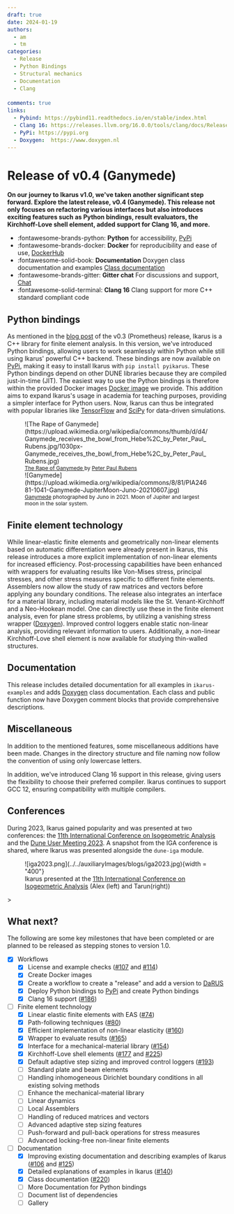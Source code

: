 ```yaml
---
draft: true
date: 2024-01-19
authors:
  - am
  - tm
categories:
  - Release
  - Python Bindings
  - Structural mechanics
  - Documentation
  - Clang

comments: true
links:
  - Pybind: https://pybind11.readthedocs.io/en/stable/index.html
  - Clang 16: https://releases.llvm.org/16.0.0/tools/clang/docs/ReleaseNotes.html
  - PyPi: https://pypi.org
  - Doxygen:  https://www.doxygen.nl
---
```


# Release of v0.4 (Ganymede)

**On our journey to Ikarus v1.0, we've taken another significant step forward. Explore the latest release, v0.4 (Ganymede).
This release not only focuses on refactoring various interfaces but also introduces
exciting features such as Python bindings, result evaluators, the Kirchhoff-Love shell element,
added support for Clang 16, and more.**

<div class="grid cards" markdown>

- :fontawesome-brands-python: **Python** for accessibility, [PyPi](https://pypi.org/project/pyikarus/)
- :fontawesome-brands-docker: **Docker** for reproducibility and ease of use, [DockerHub](https://hub.docker.com/r/ikarusproject/ikarus-dev)
- :fontawesome-solid-book: **Documentation** Doxygen class documentation and examples [Class documentation](../../doxygen/html/index.html)
- :fontawesome-brands-gitter: **Gitter chat** For discussions and support, [Chat](https://gitter.im/ikarus-project/community)
- :fontawesome-solid-terminal: **Clang 16** Clang support for more C++ standard compliant code

</div>

<!-- more -->

## Python bindings

As mentioned in the [blog post](v0.3.md) of the v0.3 (Prometheus) release, Ikarus is a C++ library for finite element analysis.
In this version, we've introduced Python bindings, allowing users to work seamlessly within Python while still using Ikarus' powerful C++ backend.
These bindings are now available on [PyPi](https://pypi.org/project/pyikarus/), making it easy to install Ikarus with `pip install pyikarus`.
These Python bindings depend on other DUNE libraries because they are compiled just-in-time (JIT).
The easiest way to use the Python bindings is therefore within the provided Docker images [Docker image](https://hub.docker.com/r/ikarusproject/ikarus-dev)
we provide.
This addition aims to expand Ikarus's usage in academia for teaching purposes, providing a simpler interface for Python users.
Now, Ikarus can thus be integrated with popular libraries like [TensorFlow](https://www.tensorflow.org/) and [SciPy](https://scipy.org/) for data-driven simulations.

<figure class="inline end" markdown>
![The Rape of Ganymede](https://upload.wikimedia.org/wikipedia/commons/thumb/d/d4/Ganymede_receives_the_bowl_from_Hebe%2C_by_Peter_Paul_Rubens.jpg/1030px-Ganymede_receives_the_bowl_from_Hebe%2C_by_Peter_Paul_Rubens.jpg)
  <figcaption style="font-size: 12px"><a href="https://commons.wikimedia.org/wiki/File:Ganymede_receives_the_bowl_from_Hebe,_by_Peter_Paul_Rubens.jpg">The Rape of Ganymede
</a> by <a href="https://en.wikipedia.org/wiki/Peter_Paul_Rubens">Peter Paul Rubens</a></figcaption>
![Ganymede](https://upload.wikimedia.org/wikipedia/commons/8/81/PIA24681-1041-Ganymede-JupiterMoon-Juno-20210607.jpg)
  <figcaption style="font-size: 12px"><a href="https://en.wikipedia.org/wiki/Ganymede_(moon)">Ganymede</a> photographed by Juno in 2021. Moon of Jupiter and largest moon in the solar system.</figcaption>
</figure>

## Finite element technology

While linear-elastic finite elements and geometrically non-linear elements based on automatic differentiation were already present in Ikarus,
this release introduces a more explicit implementation of non-linear elements for increased efficiency.
Post-processing capabilities have been enhanced with wrappers for evaluating results like Von-Mises stress, principal stresses, and other
stress measures specific to different finite elements. Assemblers now allow the study of raw matrices and vectors before applying any boundary
conditions.
The release also integrates an interface for a material library, including material models like the St. Venant-Kirchhoff and a Neo-Hookean model.
One can directly use these in the finite element analysis, even for plane stress problems, by utilizing a vanishing stress wrapper ([Doxygen](../../doxygen/html/a01321.html)).
Improved control loggers enable static non-linear analysis, providing relevant information to users.
Additionally, a non-linear Kirchhoff-Love shell element is now available for studying thin-walled structures.

## Documentation

This release includes detailed documentation for all examples in `ikarus-examples` and adds [Doxygen](../../doxygen/html/index.html)
class documentation.
Each class and public function now have Doxygen comment blocks that provide comprehensive descriptions.

## Miscellaneous

In addition to the mentioned features, some miscellaneous additions have been made.
Changes in the directory structure and file naming now follow the convention of using only lowercase letters.

In addition, we've introduced Clang 16 support in this release, giving users the flexibility to choose their preferred compiler.
Ikarus continues to support GCC 12, ensuring compatibility with multiple compilers.

## Conferences

During 2023, Ikarus gained popularity and was presented at two conferences:
the [11th International Conference on Isogeometric Analysis](https://iga2023.sciencesconf.org/) and the [Dune User Meeting 2023](https://dune-project.org/community/meetings/2023-09-usermeeting/).
A snapshot from the IGA conference is shared, where Ikarus was presented alongside the `dune-iga` module.

<figure class="inline end" markdown>
![iga2023.png](../../auxiliaryImages/blogs/iga2023.jpg){width = "400"}
<figcaption>Ikarus presented at the <a href="https://iga2023.sciencesconf.org/">11th International Conference on Isogeometric Analysis</a> (Alex (left) and Tarun(right))</figcaption>
</figure>>

## What next?

The following are some key milestones that have been completed or are planned to be released as stepping stones to version 1.0.

- [x] Workflows
    - [x] License and example checks ([#107](https://github.com/ikarus-project/ikarus/pull/107) and [#114](https://github.com/ikarus-project/ikarus/pull/114))
    - [x] Create Docker images
    - [x] Create a workflow to create a "release" and add a version to [DaRUS](https://darus.uni-stuttgart.de/dataset.xhtml?persistentId=doi%3A10.18419%2Fdarus-3303&version=DRAFT)
    - [x] Deploy Python bindings to [PyPi](https://pypi.org/) and create Python bindings
    - [x] Clang 16 support ([#186](https://github.com/ikarus-project/ikarus/pull/176 "To pull request"))

- [ ] Finite element technology
    - [x] Linear elastic finite elements with EAS ([#74](https://github.com/ikarus-project/ikarus/pull/74 "To pull request"))
    - [x] Path-following techniques ([#80](https://github.com/ikarus-project/ikarus/pull/80 "To pull request"))
    - [x] Efficient implementation of non-linear elasticity ([#160](https://github.com/ikarus-project/ikarus/pull/160 "To pull request"))
    - [x] Wrapper to evaluate results ([#165](https://github.com/ikarus-project/ikarus/pull/165 "To pull request"))
    - [x] Interface for a mechanical-material library ([#154](https://github.com/ikarus-project/ikarus/pull/154 "To pull request"))
    - [x] Kirchhoff-Love shell elements ([#177](https://github.com/ikarus-project/ikarus/pull/177 "To pull request")
    and [#225](https://github.com/ikarus-project/ikarus/pull/225 "To pull request"))
    - [x] Default adaptive step sizing and improved control loggers ([#193](https://github.com/ikarus-project/ikarus/pull/193 "To pull request"))
    - [ ] Standard plate and beam elements
    - [ ] Handling inhomogeneous Dirichlet boundary conditions in all existing solving methods
    - [ ] Enhance the mechanical-material library
    - [ ] Linear dynamics
    - [ ] Local Assemblers
    - [ ] Handling of reduced matrices and vectors
    - [ ] Advanced adaptive step sizing features
    - [ ] Push-forward and pull-back operations for stress measures
    - [ ] Advanced locking-free non-linear finite elements

- [ ] Documentation
    - [x] Improving existing documentation and describing examples of Ikarus
    ([#106](https://github.com/ikarus-project/ikarus/pull/106 "To pull request")
    and [#125](https://github.com/ikarus-project/ikarus/pull/125 "To pull request"))
    - [x] Detailed explanations of examples in Ikarus ([#140](https://github.com/ikarus-project/ikarus/pull/140 "To pull request"))
    - [x] Class documentation ([#220](https://github.com/ikarus-project/ikarus/pull/220 "To pull request"))
    - [ ] More Documentation for Python bindings
    - [ ] Document list of dependencies
    - [ ] Gallery
